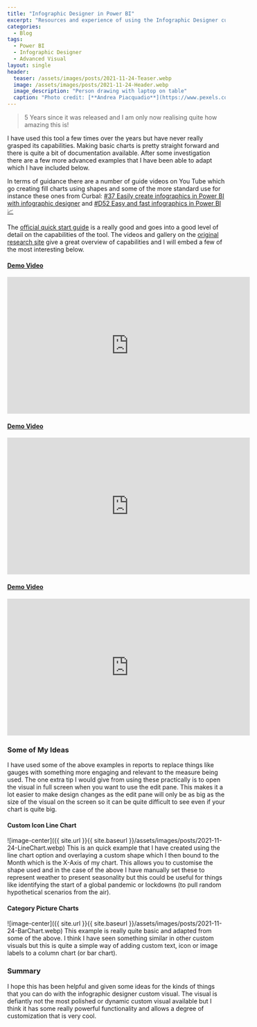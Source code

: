 ```yaml
---
title: "Infographic Designer in Power BI"
excerpt: "Resources and experience of using the Infographic Designer custom visual in Power BI"
categories:
  - Blog
tags:
  - Power BI
  - Infographic Designer
  - Advanced Visual
layout: single
header:
  teaser: /assets/images/posts/2021-11-24-Teaser.webp
  image: /assets/images/posts/2021-11-24-Header.webp
  image_description: "Person drawing with laptop on table"
  caption: "Photo credit: [**Andrea Piacquadio**](https://www.pexels.com/@olly)"
---  
```

> 5 Years since it was released and I am only now realising quite how amazing this is!

I have used this tool a few times over the years but have never really grasped its capabilities. Making basic charts is pretty straight forward and there is quite a bit of documentation available. After some investigation there are a few more advanced examples that I have been able to adapt which I have included below.

In terms of guidance there are a number of guide videos on You Tube which go creating fill charts using shapes and some of the more standard use for instance these ones from Curbal: [#37 Easily create infographics in Power BI with infographic designer](https://www.youtube.com/watch?v=XwOIIuRg-EI) and [#D52 Easy and fast infographics in Power BI 📈](https://www.youtube.com/watch?v=3671_O2iOu0)

The [official quick start guide](https://www.microsoft.com/en-us/research/uploads/prod/2016/07/InfoNice-Quick-Start.pdf) is a really good and goes into a good level of detail on the capabilities of the tool. The videos and gallery on the [original research site](https://www.microsoft.com/en-us/research/project/infonice/) give a great overview of capabilities and I will embed a few of the most interesting below.

#### [Demo Video](https://youtu.be/QyxQ-ceN1d8)
<iframe width="560" height="315" src="https://www.youtube.com/embed/QyxQ-ceN1d8" title="YouTube video player" frameborder="0" allow="accelerometer; autoplay; clipboard-write; encrypted-media; gyroscope; picture-in-picture" allowfullscreen></iframe>

#### [Demo Video](https://youtu.be/H8sRlqEYf7c)
<iframe width="560" height="315" src="https://www.youtube.com/embed/H8sRlqEYf7c" title="YouTube video player" frameborder="0" allow="accelerometer; autoplay; clipboard-write; encrypted-media; gyroscope; picture-in-picture" allowfullscreen></iframe>

#### [Demo Video](https://youtu.be/AUxc_E3idSY)
<iframe width="560" height="315" src="https://www.youtube.com/embed/AUxc_E3idSY" title="YouTube video player" frameborder="0" allow="accelerometer; autoplay; clipboard-write; encrypted-media; gyroscope; picture-in-picture" allowfullscreen></iframe>

### Some of My Ideas
I have used some of the above examples in reports to replace things like gauges with something more engaging and relevant to the measure being used. The one extra tip I would give from using these practically is to open the visual in full screen when you want to use the edit pane. This makes it a lot easier to make design changes as the edit pane will only be as big as the size of the visual on the screen so it can be quite difficult to see even if your chart is quite big.

#### Custom Icon Line Chart
![image-center]({{ site.url }}{{ site.baseurl }}/assets/images/posts/2021-11-24-LineChart.webp)
This is an quick example that I have created using the line chart option and overlaying a custom shape which I then bound to the Month which is the X-Axis of my chart. This allows you to customise the shape used and in the case of the above I have manually set these to represent weather to present seasonality but this could be useful for things like identifying the start of a global pandemic or lockdowns (to pull random hypothetical scenarios from the air).

#### Category Picture Charts
![image-center]({{ site.url }}{{ site.baseurl }}/assets/images/posts/2021-11-24-BarChart.webp)
This example is really quite basic and adapted from some of the above. I think I have seen something similar in other custom visuals but this is quite a simple way of adding custom text, icon or image labels to a column chart (or bar chart).

### Summary
I hope this has been helpful and given some ideas for the kinds of things that you can do with the infographic designer custom visual. The visual is defiantly not the most polished or dynamic custom visual available but I think it has some really powerful functionality and allows a degree of customization that is very cool.